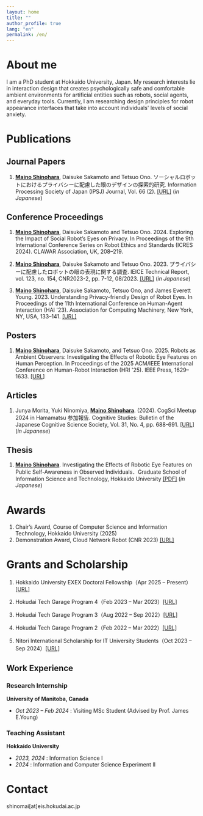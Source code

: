 ```yaml
---
layout: home
title: ""
author_profile: true
lang: "en"
permalink: /en/
---
```


# About me
I am a PhD student at Hokkaido University, Japan. My research interests lie in interaction design that creates psychologically safe and comfortable ambient environments for artificial entities such as robots, social agents, and everyday tools. Currently, I am researching design principles for robot appearance interfaces that take into account individuals' levels of social anxiety.

# Publications
## Journal Papers
1. <u><strong>Maino Shinohara</strong></u>, Daisuke Sakamoto and Tetsuo Ono. ソーシャルロボットにおけるプライバシーに配慮した眼のデザインの探索的研究. Information Processing Society of Japan (IPSJ) Journal, Vol. 66 (2). [[URL]](https://doi.org/10.20729/0002000019) (*in Japanese*)

## Conference Proceedings
1. <u><strong>Maino Shinohara</strong></u>, Daisuke Sakamoto and Tetsuo Ono. 2024. Exploring the Impact of Social Robot’s Eyes on Privacy. In Proceedings of the 9th International Conference Series on Robot Ethics and Standards (ICRES 2024). CLAWAR Association, UK, 208–219.

2. <u><strong>Maino Shinohara</strong></u>, Daisuke Sakamoto and Tetsuo Ono. 2023. プライバシーに配慮したロボットの眼の表現に関する調査. IEICE Technical Report, vol. 123, no. 154, CNR2023-2, pp. 7-12, 08/2023. [[URL]](https://ken.ieice.org/ken/paper/20230809GCWt/) (*in Japanese*)

3. <u><strong>Maino Shinohara</strong></u>, Daisuke Sakamoto, Tetsuo Ono, and James Everett Young. 2023. Understanding Privacy-friendly Design of Robot Eyes. In Proceedings of the 11th International Conference on Human-Agent Interaction (HAI '23). Association for Computing Machinery, New York, NY, USA, 133–141. [[URL]](https://dl.acm.org/doi/10.1145/3623809.3623829) 

## Posters
1. <u><strong>Maino Shinohara</strong></u>, Daisuke Sakamoto, and Tetsuo Ono. 2025. Robots as Ambient Observers: Investigating the Effects of Robotic Eye Features on Human Perception. In Proceedings of the 2025 ACM/IEEE International Conference on Human-Robot Interaction (HRI '25). IEEE Press, 1629–1633. [[URL]](https://dl.acm.org/doi/10.5555/3721488.3721734)

## Articles
1. Junya Morita, Yuki Ninomiya, <u><strong>Maino Shinohara</strong></u>. (2024). CogSci Meetup 2024 in Hamamatsu 参加報告. Cognitive Studies: Bulletin of the Japanese Cognitive Science Society, Vol. 31, No. 4, pp. 688-691. [[URL]](https://www.jstage.jst.go.jp/article/jcss/31/4/31_2024.037/_article/-char/ja) (*in Japanese*)

## Thesis
1. <u><strong>Maino Shinohara</strong></u>. Investigating the Effects of Robotic Eye Features on Public Self-Awareness in Observed Individuals．Graduate School of Information Science and Technology, Hokkaido University [[PDF]](assets/pdf/thesis.pdf) (*in Japanese*)

# Awards
1. Chair’s Award, Course of Computer Science and Information Technology, Hokkaido University (2025)
2. Demonstration Award, Cloud Network Robot (CNR 2023)
 [[URL]](https://sites.google.com/site/cloudnetworkrobots/%E8%A1%A8%E5%BD%B0)

# Grants and Scholarship
1. Hokkaido University EXEX Doctoral Fellowship（Apr 2025 – Present）[[URL]](https://sites.google.com/eis.hokudai.ac.jp/exexphd-fellow/)

2. Hokudai Tech Garage Program 4（Feb 2023 – Mar 2023）[[URL]](https://hokudai-hutg.com/)

3. Hokudai Tech Garage Program 3（Aug 2022 – Sep 2022）[[URL]](https://hokudai-hutg.com/)

4. Hokudai Tech Garage Program 2（Feb 2022 – Mar 2022）[[URL]](https://hokudai-hutg.com/)

5. Nitori International Scholarship for IT University Students（Oct 2023 – Sep 2024）[[URL]](https://www.nitori-shougakuzaidan.com/)

## Work Experience

### Research Internship
**University of Manitoba, Canada**  
- *Oct 2023 – Feb 2024* : Visiting MSc Student (Advised by Prof. James E.Young)

### Teaching Assistant  
**Hokkaido University**  
- *2023, 2024* : Information Science I
- *2024* :  Information and Computer Science Experiment II

# Contact
shinomai[at]eis.hokudai.ac.jp